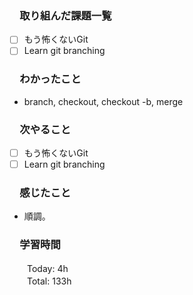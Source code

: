 ### 　取り組んだ課題一覧
- [ ] もう怖くないGit
- [ ] Learn git branching
### 　わかったこと
* branch, checkout, checkout -b, merge
### 　次やること
- [ ] もう怖くないGit
- [ ] Learn git branching
### 　感じたこと
* 順調。
### 　学習時間
　　Today: 4h  
　　Total: 133h 
